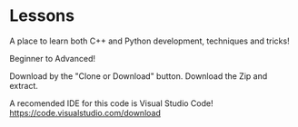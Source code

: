 # Lessons
A place to learn both C++ and Python development, techniques and tricks!

Beginner to Advanced!

Download by the "Clone or Download" button. Download the Zip and extract.

A recomended IDE for this code is Visual Studio Code!
https://code.visualstudio.com/download
